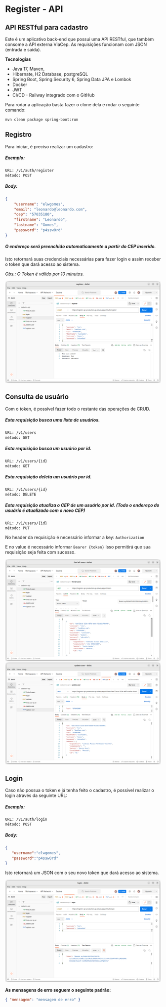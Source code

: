# Register - API
## API RESTful para cadastro

Este é um aplicativo back-end que possui uma API RESTful, que também consome a API externa ViaCep. As requisições funcionam com JSON (entrada e saída).

**Tecnologias**
- Java 17, Maven,
- Hibernate, H2 Database, postgreSQL
- Spring Boot, Spring Security 6, Spring Data JPA e Lombok
- Docker
- JWT
- CI/CD - Railway integrado com o GitHub

Para rodar a aplicação basta fazer o clone dela e rodar o seguinte comando:
```
mvn clean package spring-boot:run
```

## Registro
Para iniciar, é preciso realizar um cadastro:
##### Exemplo: #####
```
URL: /v1/auth/register
método: POST
```
##### Body: #####
```json
{
    "username": "elwgomes",
    "email": "leonardo@leonardo.com",
    "cep": "57035180",
    "firstname": "Leonardo",
    "lastname": "Gomes",
    "password": "p4ssw0rd"
}
```
##### O endereço será preenchido automaticamente a partir do CEP inserido. #####

Isto retornará suas credenciais necessárias para fazer login e assim receber o token que dará acesso ao sistema.

*Obs.: O Token é válido por 10 minutos.*

![Consulta de usuário](/screenshots/register.png?raw=true "Consulta de usuário")


## Consulta de usuário
Com o token, é possível fazer todo o restante das operações de CRUD.
##### Esta requisição busca uma lista de usuários.  #####
```
URL: /v1/users
método: GET
```
##### Esta requisição busca um usuário por id.  #####
```
URL: /v1/users/{id}
método: GET
```
##### Esta requisição deleta um usuário por id.  #####
```
URL: /v1/users/{id}
método: DELETE
```
##### Esta requisição atualiza o CEP de um usuário por id. (Todo o endereço do usuário é atualizado com o novo CEP)  #####
```
URL: /v1/users/{id}
método: PUT
```
No header da requisição é necessário informar a key: `Authorization`

E no value é necessário informar `Bearer {token}`
Isso permitirá que sua requisição seja feita com sucesso.

![Registro](/screenshots/getusers.png?raw=true "Registro")
![Update](/screenshots/updatecep.png?raw=true "Registro")
## Login
Caso não possua o token e já tenha feito o cadastro, é possível realizar o login através da seguinte URL:
##### Exemplo: #####
```
URL: /v1/auth/login
método: POST
```
##### Body: #####
```json
{
   "username":"elwgomes",
   "password":"p4ssw0rd"
}
```
Isto retornará um JSON com o seu novo token que dará acesso ao sistema.

![Login](/screenshots/login.png?raw=true "Login")

**As mensagens de erro seguem o seguinte padrão:**
```json
{ "mensagem": "mensagem de erro" }
```
